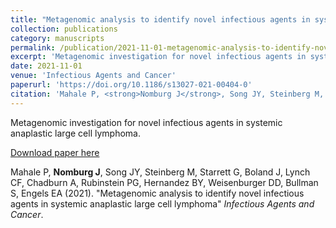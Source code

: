 ```yaml
---
title: "Metagenomic analysis to identify novel infectious agents in systemic anaplastic large cell lymphoma"
collection: publications
category: manuscripts
permalink: /publication/2021-11-01-metagenomic-analysis-to-identify-novel-infectious-
excerpt: 'Metagenomic investigation for novel infectious agents in systemic anaplastic large cell lymphoma.'
date: 2021-11-01
venue: 'Infectious Agents and Cancer'
paperurl: 'https://doi.org/10.1186/s13027-021-00404-0'
citation: 'Mahale P, <strong>Nomburg J</strong>, Song JY, Steinberg M, Starrett G, Boland J, Lynch CF, Chadburn A, Rubinstein PG, Hernandez BY, Weisenburger DD, Bullman S, Engels EA (2021). "Metagenomic analysis to identify novel infectious agents in systemic anaplastic large cell lymphoma" <i>Infectious Agents and Cancer</i>.'
---
```


Metagenomic investigation for novel infectious agents in systemic anaplastic large cell lymphoma.

<a href='https://doi.org/10.1186/s13027-021-00404-0'>Download paper here</a>

Mahale P, <strong>Nomburg J</strong>, Song JY, Steinberg M, Starrett G, Boland J, Lynch CF, Chadburn A, Rubinstein PG, Hernandez BY, Weisenburger DD, Bullman S, Engels EA (2021). "Metagenomic analysis to identify novel infectious agents in systemic anaplastic large cell lymphoma" <i>Infectious Agents and Cancer</i>.
